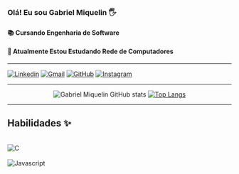 ### Olá! Eu sou Gabriel Miquelin 🖐️
#### 📚 Cursando Engenharia de Software
#### 🌱 Atualmente Estou Estudando Rede de Computadores

 <hr>

[![Linkedin](	https://img.shields.io/badge/LinkedIn-0077B5?style=for-the-badge&logo=linkedin&logoColor=white)](https://www.linkedin.com/in/gabrielferreiramiquelin/)
[![Gmail](https://img.shields.io/badge/Gmail-D14836?style=for-the-badge&logo=gmail&logoColor=white)](gabrielcandidaturas@gmail.com)
[![GitHub](https://img.shields.io/badge/GitHub-100000?style=for-the-badge&logo=github&logoColor=white)](https://github.com/secundariamiquelin)
[![Instagram](	https://img.shields.io/badge/Instagram-E4405F?style=for-the-badge&logo=instagram&logoColor=white)](https://www.instagram.com/biel_miquelin/)
 <hr>

<div align="center">

![Gabriel Miquelin GitHub stats](https://github-readme-stats.vercel.app/api?username=secundariamiquelin&show_icons=true&theme=onedark)
[![Top Langs](https://github-readme-stats.vercel.app/api/top-langs/?username=secundariamiquelin&theme=onedark)](https://github.com/anuraghazra/github-readme-stats)
 </div>
 <hr>

## Habilidades ✨

<br>
 <div>
     <img align="center" alt="C" src="https://img.shields.io/badge/C-00599C?style=for-the-badge&logo=c&logoColor=white">
  </div>

<div style="display: inline_block"><br>
   <img align="center" alt="Javascript" src="https://img.shields.io/badge/GIT-E44C30?style=for-the-badge&logo=git&logoColor=white">
</div>


